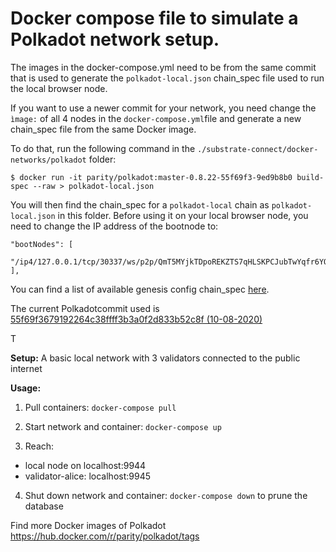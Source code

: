 # Docker compose file to simulate a Polkadot network setup.

The images in the docker-compose.yml need to be from the same commit that is used to generate the `polkadot-local.json` chain_spec file used to run the local browser node.

If you want to use a newer commit for your network, you need change the `ìmage:` of all 4 nodes in the `docker-compose.yml`file and generate a new chain_spec file from the same Docker image.

To do that, run the following command in the `./substrate-connect/docker-networks/polkadot` folder:

```
$ docker run -it parity/polkadot:master-0.8.22-55f69f3-9ed9b8b0 build-spec --raw > polkadot-local.json
```

You will then find the chain_spec for a `polkadot-local` chain as `polkadot-local.json` in this folder. Before using it on your local browser node, you need to change the IP address of the bootnode to:

```
"bootNodes": [
  "/ip4/127.0.0.1/tcp/30337/ws/p2p/QmT5MYjkTDpoREKZTS7qHLSKPCJubTwYqfr6YQmhfcFYro"
],
```

You can find a list of available genesis config chain_spec [here](https://github.com/paritytech/polkadot/blob/55f69f3679192264c38ffff3b3a0f2d833b52c8f/cli/src/command.rs#L55).

The current Polkadotcommit used is [55f69f3679192264c38ffff3b3a0f2d833b52c8f (10-08-2020)](https://github.com/paritytech/polkadot/commit/55f69f3679192264c38ffff3b3a0f2d833b52c8f)


T

**Setup:**
A basic local network with 3 validators connected to the public internet

**Usage:**

1. Pull containers: `docker-compose pull`

2. Start network and container: `docker-compose up`

3. Reach:
  - local node on localhost:9944
  - validator-alice: localhost:9945

4. Shut down network and container: `docker-compose down` to prune the database


Find more Docker images of Polkadot https://hub.docker.com/r/parity/polkadot/tags